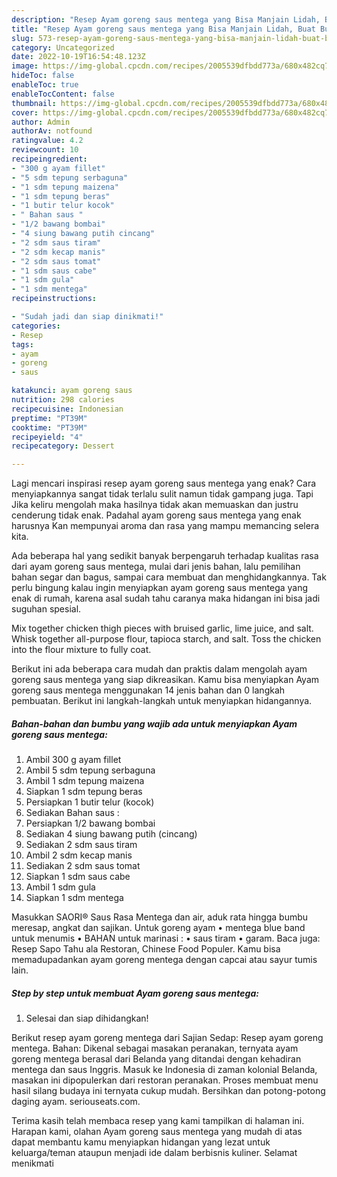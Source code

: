 ```yaml
---
description: "Resep Ayam goreng saus mentega yang Bisa Manjain Lidah, Buat Buka Puasa}"
title: "Resep Ayam goreng saus mentega yang Bisa Manjain Lidah, Buat Buka Puasa}"
slug: 573-resep-ayam-goreng-saus-mentega-yang-bisa-manjain-lidah-buat-buka-puasa
category: Uncategorized
date: 2022-10-19T16:54:48.123Z
image: https://img-global.cpcdn.com/recipes/2005539dfbdd773a/680x482cq70/ayam-goreng-saus-mentega-foto-resep-utama.jpg
hideToc: false
enableToc: true
enableTocContent: false
thumbnail: https://img-global.cpcdn.com/recipes/2005539dfbdd773a/680x482cq70/ayam-goreng-saus-mentega-foto-resep-utama.jpg
cover: https://img-global.cpcdn.com/recipes/2005539dfbdd773a/680x482cq70/ayam-goreng-saus-mentega-foto-resep-utama.jpg
author: Admin
authorAv: notfound
ratingvalue: 4.2
reviewcount: 10
recipeingredient:
- "300 g ayam fillet"
- "5 sdm tepung serbaguna"
- "1 sdm tepung maizena"
- "1 sdm tepung beras"
- "1 butir telur kocok"
- " Bahan saus "
- "1/2 bawang bombai"
- "4 siung bawang putih cincang"
- "2 sdm saus tiram"
- "2 sdm kecap manis"
- "2 sdm saus tomat"
- "1 sdm saus cabe"
- "1 sdm gula"
- "1 sdm mentega"
recipeinstructions:

- "Sudah jadi dan siap dinikmati!"
categories:
- Resep
tags:
- ayam
- goreng
- saus

katakunci: ayam goreng saus 
nutrition: 298 calories
recipecuisine: Indonesian
preptime: "PT39M"
cooktime: "PT39M"
recipeyield: "4"
recipecategory: Dessert

---
```



Lagi mencari inspirasi resep ayam goreng saus mentega yang enak? Cara menyiapkannya sangat tidak terlalu sulit namun tidak gampang juga. Tapi Jika keliru mengolah maka hasilnya tidak akan memuaskan dan justru cenderung tidak enak. Padahal ayam goreng saus mentega yang enak harusnya Kan mempunyai aroma dan rasa yang mampu memancing selera kita.


Ada beberapa hal yang sedikit banyak berpengaruh terhadap kualitas rasa dari ayam goreng saus mentega, mulai dari jenis bahan, lalu pemilihan bahan segar dan bagus, sampai cara membuat dan menghidangkannya. Tak perlu bingung kalau ingin menyiapkan ayam goreng saus mentega yang enak di rumah, karena asal sudah tahu caranya maka hidangan ini bisa jadi suguhan spesial.

Mix together chicken thigh pieces with bruised garlic, lime juice, and salt. Whisk together all-purpose flour, tapioca starch, and salt. Toss the chicken into the flour mixture to fully coat.


Berikut ini ada beberapa cara mudah dan praktis dalam mengolah ayam goreng saus mentega yang siap dikreasikan. Kamu bisa menyiapkan Ayam goreng saus mentega menggunakan 14 jenis bahan dan 0 langkah pembuatan. Berikut ini langkah-langkah untuk menyiapkan hidangannya.

<!--inarticleads1-->

##### Bahan-bahan dan bumbu yang wajib ada untuk menyiapkan Ayam goreng saus mentega:

1. Ambil 300 g ayam fillet
1. Ambil 5 sdm tepung serbaguna
1. Ambil 1 sdm tepung maizena
1. Siapkan 1 sdm tepung beras
1. Persiapkan 1 butir telur (kocok)
1. Sediakan  Bahan saus :
1. Persiapkan 1/2 bawang bombai
1. Sediakan 4 siung bawang putih (cincang)
1. Sediakan 2 sdm saus tiram
1. Ambil 2 sdm kecap manis
1. Sediakan 2 sdm saus tomat
1. Siapkan 1 sdm saus cabe
1. Ambil 1 sdm gula
1. Siapkan 1 sdm mentega


Masukkan SAORI® Saus Rasa Mentega dan air, aduk rata hingga bumbu meresap, angkat dan sajikan. Untuk goreng ayam • mentega blue band untuk menumis • BAHAN untuk marinasi : • saus tiram • garam. Baca juga: Resep Sapo Tahu ala Restoran, Chinese Food Populer. Kamu bisa memadupadankan ayam goreng mentega dengan capcai atau sayur tumis lain. 

<!--inarticleads2-->

##### Step by step untuk membuat Ayam goreng saus mentega:


1. Selesai dan siap dihidangkan!

Berikut resep ayam goreng mentega dari Sajian Sedap: Resep ayam goreng mentega. Bahan: Dikenal sebagai masakan peranakan, ternyata ayam goreng mentega berasal dari Belanda yang ditandai dengan kehadiran mentega dan saus Inggris. Masuk ke Indonesia di zaman kolonial Belanda, masakan ini dipopulerkan dari restoran peranakan. Proses membuat menu hasil silang budaya ini ternyata cukup mudah. Bersihkan dan potong-potong daging ayam. seriouseats.com. 

Terima kasih telah membaca resep yang kami tampilkan di halaman ini. Harapan kami, olahan Ayam goreng saus mentega yang mudah di atas dapat membantu kamu menyiapkan hidangan yang lezat untuk keluarga/teman ataupun menjadi ide dalam berbisnis kuliner. Selamat menikmati

